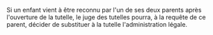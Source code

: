 Si un enfant vient à être reconnu par l'un de ses deux parents après l'ouverture de la tutelle, le juge des tutelles pourra, à la requête de ce parent, décider de substituer à la tutelle l'administration légale.

